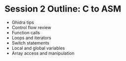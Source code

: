 # Session 2 Outline: C to ASM
- Ghidra tips
- Control flow review
- Function calls
- Loops and iterators
- Switch statements
- Local and global variables
- Array access and manipulation
